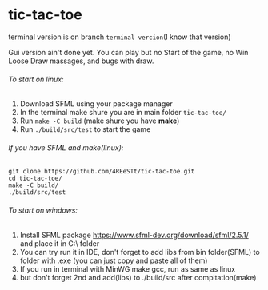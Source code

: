 # tic-tac-toe

terminal version is on branch `terminal vercion`(I know that version)

Gui version ain't done yet. You can play but no Start of the game, no Win Loose Draw massages, and bugs with draw.

###### To start on linux:
1. Download SFML using your package manager
2. In the terminal make shure you are in main folder `tic-tac-toe/`
3. Run `make -C build` (make shure you have **make**)
4. Run `./build/src/test` to start the game

###### If you have SFML and make(linux):

    git clone https://github.com/4REeSTt/tic-tac-toe.git
    cd tic-tac-toe/
    make -C build/
    ./build/src/test
  
###### To start on windows:
1. Install SFML package https://www.sfml-dev.org/download/sfml/2.5.1/ and place it in C:\ folder
2. You can try run it in IDE, don't forget to add libs from bin folder(SFML) to folder with .exe (you can just copy and paste all of them)
3. If you run in terminal with MinWG make gcc, run as same as linux
4. but don't forget 2nd and add(libs) to ./build/src after compitation(make)
